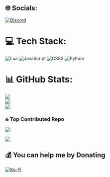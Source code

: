 
## 🌐 Socials:
[![Discord](https://img.shields.io/badge/Discord-%237289DA.svg?logo=discord&logoColor=white)](https://discord.gg/.srax) 

# 💻 Tech Stack:
![Lua](https://img.shields.io/badge/lua-%232C2D72.svg?style=for-the-badge&logo=lua&logoColor=white) ![JavaScript](https://img.shields.io/badge/javascript-%23323330.svg?style=for-the-badge&logo=javascript&logoColor=%23F7DF1E) ![CSS3](https://img.shields.io/badge/css3-%231572B6.svg?style=for-the-badge&logo=css3&logoColor=white) ![Python](https://img.shields.io/badge/python-3670A0?style=for-the-badge&logo=python&logoColor=ffdd54)
# 📊 GitHub Stats:
![](https://github-readme-stats.vercel.app/api?username=SraxDev&theme=nord&hide_border=true&include_all_commits=false&count_private=false)<br/>
![](https://github-readme-streak-stats.herokuapp.com/?user=SraxDev&theme=nord&hide_border=true)<br/>
![](https://github-readme-stats.vercel.app/api/top-langs/?username=SraxDev&theme=nord&hide_border=true&include_all_commits=false&count_private=false&layout=compact)

### 🔝 Top Contributed Repo
![](https://github-contributor-stats.vercel.app/api?username=SraxDev&limit=5&theme=nord&combine_all_yearly_contributions=true)

[![](https://visitcount.itsvg.in/api?id=SraxDev&icon=0&color=12)](https://visitcount.itsvg.in)

  ## 💰 You can help me by Donating
  [![Ko-Fi](https://img.shields.io/badge/Ko--fi-F16061?style=for-the-badge&logo=ko-fi&logoColor=white)](https://ko-fi.com/https://ko-fi.com/sraxdev) 

  
<!-- Proudly created with GPRM ( https://gprm.itsvg.in ) -->
